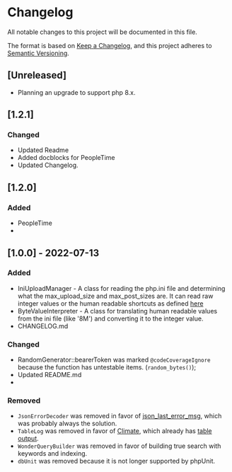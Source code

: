 # Changelog
All notable changes to this project will be documented in this file.

The format is based on [Keep a Changelog](https://keepachangelog.com/en/1.0.0/),
and this project adheres to [Semantic Versioning](https://semver.org/spec/v2.0.0.html).

## [Unreleased]
- Planning an upgrade to support php 8.x.
## [1.2.1]
### Changed
- Updated Readme
- Added docblocks for PeopleTime
- Updated Changelog.

## [1.2.0]
### Added
- PeopleTime
- 
## [1.0.0] - 2022-07-13
### Added
- IniUploadManager - A class for reading the php.ini file and determining what the max_upload_size and max_post_sizes are. It can read raw integer values or the human readable shortcuts as defined [here](https://www.php.net/manual/en/ini.core.php#ini.post-max-size)
- ByteValueInterpreter - A class for translating human readable values from the ini file (like '8M') and converting it to the integer value.
- CHANGELOG.md

### Changed
- RandomGenerator::bearerToken was marked `@codeCoverageIgnore` because the function has untestable items. (`random_bytes()`);
- Updated README.md
- 
### Removed
- `JsonErrorDecoder` was removed in favor of [json_last_error_msg](https://www.php.net/manual/en/function.json-last-error-msg.php), which was probably always the solution.
- `TableLog` was removed in favor of [Climate](https://climate.thephpleague.com/), which already has [table output](https://climate.thephpleague.com/terminal-objects/table/).
- `WonderQueryBuilder` was removed in favor of building true search with keywords and indexing.
- `dbUnit` was removed because it is not longer supported by phpUnit.

